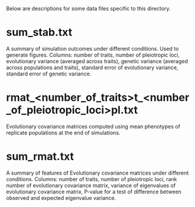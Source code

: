 Below are descriptions for some data files specific to this directory.

# sum_stab.txt
A summary of simulation outcomes under different conditions. Used to generate figures. Columns: number of traits, number of pleiotropic loci, evolutionary variance (averaged across traits), genetic variance (averaged across populations and traits), standard error of evolutionary variance, standard error of genetic variance.

# rmat_<number_of_traits>t_<number_of_pleiotropic_loci>pl.txt
Evolutionary covariance matrices computed using mean phenotypes of replicate populations at the end of simulations.

# sum_rmat.txt
A summary of features of Evolutionary covariance matrices under different conditions. Columns: number of traits, number of pleiotropic loci, rank number of evolutionary covariance matrix, variance of eigenvalues of evolutionary covariance matrix, P-value for a test of difference between observed and expected eigenvalue variance.

